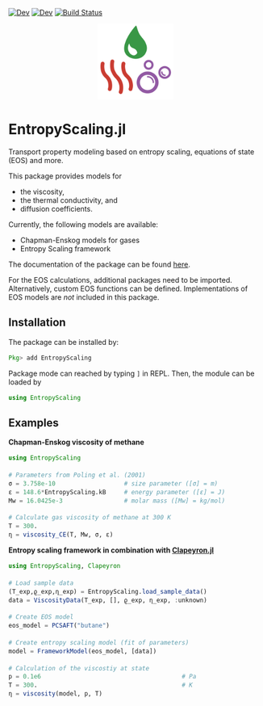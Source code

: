 [![Dev][docs-stable-img]][docs-stable-url] [![Dev][docs-dev-img]][docs-dev-url] [![Build Status][build-img]][build-url]

<p align="center">
  <img width="150px" src="docs/src/assets/logo.svg">
</p>

# EntropyScaling.jl

Transport property modeling based on entropy scaling, equations of state (EOS) and more.

This package provides models for 
- the viscosity,
- the thermal conductivity, and
- diffusion coefficients.

Currently, the following models are available:
- Chapman-Enskog models for gases
- Entropy Scaling framework

The documentation of the package can be found [here][docs-stable-url].

For the EOS calculations, additional packages need to be imported. Alternatively, custom EOS
functions can be defined. Implementations of EOS models are *not* included in this package.

## Installation

The package can be installed by:
```julia
Pkg> add EntropyScaling
```
Package mode can reached by typing `]` in REPL.
Then, the module can be loaded by
```julia
using EntropyScaling
```

## Examples

**Chapman-Enskog viscosity of methane**

```julia
using EntropyScaling

# Parameters from Poling et al. (2001)
σ = 3.758e-10                   # size parameter ([σ] = m)
ε = 148.6*EntropyScaling.kB     # energy parameter ([ε] = J)
Mw = 16.0425e-3                 # molar mass ([Mw] = kg/mol)

# Calculate gas viscosity of methane at 300 K
T = 300.
η = viscosity_CE(T, Mw, σ, ε)
```

**Entropy scaling framework in combination with [Clapeyron.jl](https://github.com/ClapeyronThermo/Clapeyron.jl)**

```julia
using EntropyScaling, Clapeyron

# Load sample data
(T_exp,ϱ_exp,η_exp) = EntropyScaling.load_sample_data()
data = ViscosityData(T_exp, [], ϱ_exp, η_exp, :unknown)

# Create EOS model
eos_model = PCSAFT("butane")

# Create entropy scaling model (fit of parameters)
model = FrameworkModel(eos_model, [data])

# Calculation of the viscostiy at state
p = 0.1e6                                       # Pa
T = 300.                                        # K
η = viscosity(model, p, T)
```

[docs-stable-img]: https://img.shields.io/badge/docs-stable-blue.svg
[docs-stable-url]: https://se-schmitt.github.io/EntropyScaling.jl/stable

[docs-dev-img]: https://img.shields.io/badge/docs-dev-blue.svg
[docs-dev-url]: https://se-schmitt.github.io/EntropyScaling.jl/dev

[build-img]: https://github.com/se-schmitt/EntropyScaling.jl/actions/workflows/CI.yml/badge.svg?branch=main
[build-url]: https://github.com/se-schmitt/EntropyScaling.jl/actions/workflows/CI.yml?query=branch%3Amain
